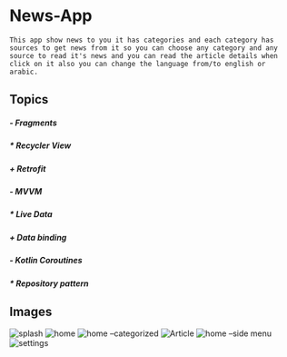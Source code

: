 # **News-App**
~~~
This app show news to you it has categories and each category has sources to get news from it so you can choose any category and any source to read it's news and you can read the article details when click on it also you can change the language from/to english or arabic.
~~~

## **Topics**

##### - Fragments
##### * Recycler View
##### + Retrofit
##### - MVVM
##### * Live Data
##### + Data binding
##### - Kotlin Coroutines
##### * Repository pattern



## **Images**
![splash](https://github.com/MYehia0/NewsApp/assets/115104487/8ac5df36-1d21-4fa1-b3ad-5e95e04fe5a8)
![home](https://github.com/MYehia0/NewsApp/assets/115104487/b1fb7e04-adf4-45f0-bf4a-e203f22fb93a)
![home –categorized](https://github.com/MYehia0/NewsApp/assets/115104487/1faa6c5c-62e6-4cf8-9743-219b29109d24)
![Article](https://github.com/MYehia0/NewsApp/assets/115104487/83158ff7-1059-4e70-9359-b3c17cc4ff77)
![home –side menu](https://github.com/MYehia0/NewsApp/assets/115104487/fc0d9537-1cd1-44d6-aaf5-11fe31eb6234)
![settings](https://github.com/MYehia0/NewsApp/assets/115104487/d9648009-293a-46a1-90af-a28bb8d80bb3)

